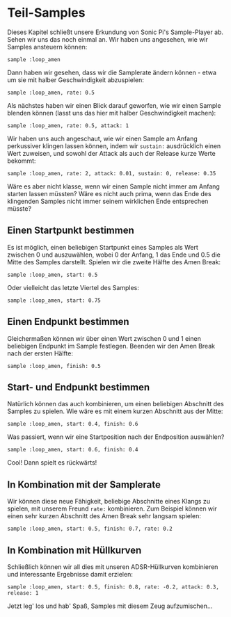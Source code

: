 # Teil-Samples

Dieses Kapitel schließt unsere Erkundung von Sonic Pi's Sample-Player ab. Sehen wir uns das noch einmal an. Wir haben uns angesehen, wie wir Samples ansteuern können:

```
sample :loop_amen
```

Dann haben wir gesehen, dass wir die Samplerate ändern können - etwa um sie mit halber Geschwindigkeit abzuspielen:

```
sample :loop_amen, rate: 0.5
```

Als nächstes haben wir einen Blick darauf geworfen, wie wir einen Sample blenden können (lasst uns das hier mit halber Geschwindigkeit machen):

```
sample :loop_amen, rate: 0.5, attack: 1
```

Wir haben uns auch angeschaut, wie wir einen Sample am Anfang perkussiver klingen lassen können, indem wir `sustain:` ausdrücklich einen Wert zuweisen, und sowohl der Attack als auch der Release kurze Werte bekommt:

```
sample :loop_amen, rate: 2, attack: 0.01, sustain: 0, release: 0.35
```

Wäre es aber nicht klasse, wenn wir einen Sample nicht immer am Anfang starten lassen müssten? Wäre es nicht auch prima, wenn das Ende des klingenden Samples nicht immer seinem wirklichen Ende entsprechen müsste?

## Einen Startpunkt bestimmen

Es ist möglich, einen beliebigen Startpunkt eines Samples als Wert zwischen 0 und auszuwählen, wobei 0 der Anfang, 1 das Ende und 0.5 die Mitte des Samples darstellt. Spielen wir die zweite Hälfte des Amen Break:

```
sample :loop_amen, start: 0.5
```

Oder vielleicht das letzte Viertel des Samples:

```
sample :loop_amen, start: 0.75
```

## Einen Endpunkt bestimmen

Gleichermaßen können wir über einen Wert zwischen 0 und 1 einen beliebigen Endpunkt im Sample festlegen. Beenden wir den Amen Break nach der ersten Hälfte:

```
sample :loop_amen, finish: 0.5
```

## Start- und Endpunkt bestimmen

Natürlich können das auch kombinieren, um einen beliebigen Abschnitt des Samples zu spielen. Wie wäre es mit einem kurzen Abschnitt aus der Mitte:

```
sample :loop_amen, start: 0.4, finish: 0.6
```

Was passiert, wenn wir eine Startposition nach der Endposition auswählen?

```
sample :loop_amen, start: 0.6, finish: 0.4
```

Cool! Dann spielt es rückwärts!

## In Kombination mit der Samplerate

Wir können diese neue Fähigkeit, beliebige Abschnitte eines Klangs zu spielen, mit unserem Freund `rate:` kombinieren. Zum Beispiel können wir einen sehr kurzen Abschnitt des Amen Break sehr langsam spielen:

```
sample :loop_amen, start: 0.5, finish: 0.7, rate: 0.2
```

## In Kombination mit Hüllkurven

Schließlich können wir all dies mit unseren ADSR-Hüllkurven kombinieren und interessante Ergebnisse damit erzielen:

```
sample :loop_amen, start: 0.5, finish: 0.8, rate: -0.2, attack: 0.3, release: 1
```

Jetzt leg' los und hab' Spaß, Samples mit diesem Zeug aufzumischen...
